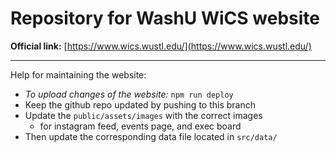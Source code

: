 # Repository for WashU WiCS website

**Official link:** [https://www.wics.wustl.edu/](https://www.wics.wustl.edu/)

---

Help for maintaining the website:
- *To upload changes of the website:* `npm run deploy`
- Keep the github repo updated by pushing to this branch
- Update the `public/assets/images` with the correct images
    -  for instagram feed, events page, and exec board
- Then update the corresponding data file located in `src/data/`